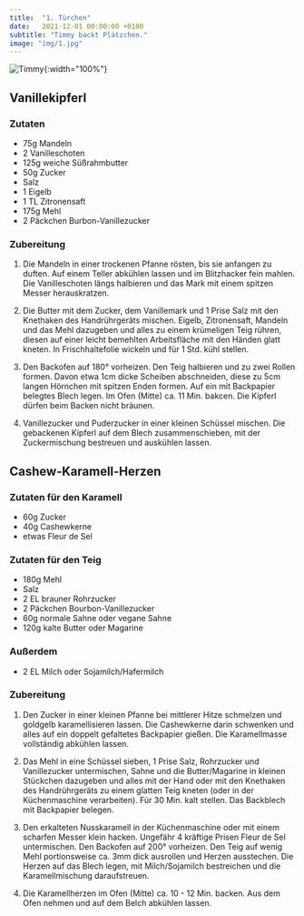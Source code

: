 ```yaml
---
title:  "1. Türchen"
date:   2021-12-01 00:00:00 +0100
subtitle: "Timmy backt Plätzchen."
image: "img/1.jpg"
---
```


![Timmy](../img/1.jpg){:width="100%"}

## Vanillekipferl
### Zutaten
* 75g Mandeln
* 2 Vanilleschoten
* 125g weiche Süßrahmbutter
* 50g Zucker
* Salz
* 1 Eigelb
* 1 TL Zitronensaft
* 175g Mehl
* 2 Päckchen Burbon-Vanillezucker

### Zubereitung
1. Die Mandeln in einer trockenen Pfanne rösten, bis sie anfangen zu duften. Auf einem Teller abkühlen lassen und im Blitzhacker fein mahlen. Die Vanilleschoten längs halbieren und das Mark mit einem spitzen Messer herauskratzen.

2. Die Butter mit dem Zucker, dem Vanillemark und 1 Prise Salz mit den Knethaken des Handrührgeräts mischen. Eigelb, Zitronensaft, Mandeln und das Mehl dazugeben und alles zu einem krümeligen Teig rühren, diesen auf einer leicht bemehlten Arbeitsfläche mit den Händen glatt kneten. In Frischhaltefolie wickeln und für 1 Std. kühl stellen.

3. Den Backofen auf 180° vorheizen. Den Teig halbieren und zu zwei Rollen formen. Davon etwa 1cm dicke Scheiben abschneiden, diese zu 5cm langen Hörnchen mit spitzen Enden formen. Auf ein mit Backpapier belegtes Blech legen. Im Ofen (Mitte) ca. 11 Min. bakcen. Die Kipferl dürfen beim Backen nicht bräunen.

4. Vanillezucker und Puderzucker in einer kleinen Schüssel mischen. Die gebackenen Kipferl auf dem Blech zusammenschieben, mit der Zuckermischung bestreuen und auskühlen lassen.

## Cashew-Karamell-Herzen
### Zutaten für den Karamell
* 60g Zucker
* 40g Cashewkerne
* etwas Fleur de Sel

### Zutaten für den Teig
* 180g Mehl
* Salz
* 2 EL brauner Rohrzucker
* 2 Päckchen Bourbon-Vanillezucker
* 60g normale Sahne oder vegane Sahne
* 120g kalte Butter oder Magarine

### Außerdem
* 2 EL Milch oder Sojamilch/Hafermilch

### Zubereitung
1. Den Zucker in einer kleinen Pfanne bei mittlerer Hitze schmelzen und goldgelb karamellisieren lassen. Die Cashewkerne darin schwenken und alles auf ein doppelt gefaltetes Backpapier gießen. Die Karamellmasse vollständig abkühlen lassen.

2. Das Mehl in eine Schüssel sieben, 1 Prise Salz, Rohrzucker und Vanillezucker untermischen, Sahne und die Butter/Magarine in kleinen Stückchen dazugeben und alles mit der Hand oder mit den Knethaken des Handrührgeräts zu einem glatten Teig kneten (oder in der Küchenmaschine verarbeiten). Für 30 Min. kalt stellen. Das Backblech mit Backpapier belegen.

3. Den erkalteten Nusskaramell in der Küchenmaschine oder mit einem scharfen Messer klein hacken. Ungefähr 4 kräftige Prisen Fleur de Sel untermischen. Den Backofen auf 200° vorheizen. Den Teig auf wenig Mehl portionsweise ca. 3mm dick ausrollen und Herzen ausstechen. Die Herzen auf das Blech legen, mit Milch/Sojamilch bestreichen und die Karamellmischung daraufstreuen.

4. Die Karamellherzen im Ofen (Mitte) ca. 10 - 12 Min. backen. Aus dem Ofen nehmen und auf dem Belch abkühlen lassen.